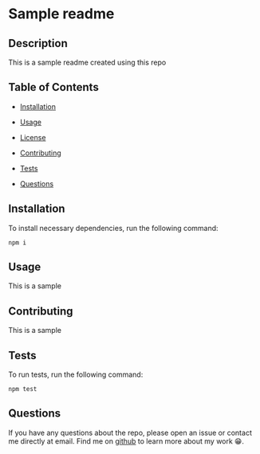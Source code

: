 
  # Sample readme

  
  

  ## Description

  This is a sample readme created using this repo
  
  ## Table of Contents
  

  * [Installation](#installation)
  
  * [Usage](#usage)

  * [License](#license)

  * [Contributing](#contributing)

  * [Tests](#tests)

  * [Questions](#questions)

  ## Installation

  To install necessary dependencies, run the following command:

  ~~~
  npm i
  ~~~

  ## Usage

  This is a sample

  


  ## Contributing

  This is a sample

  ## Tests

  To run tests, run the following command:

  ~~~
  npm test
  ~~~

  ## Questions

  If you have any questions about the repo, please open an issue or contact me directly at email. Find me on <a href="https://github.com/morgan1317" target="_blank">github</a> to learn more about my work  😁.
